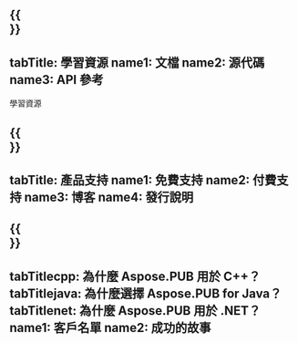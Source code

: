 ﻿---
translation: true
deploy: false
---

{{<section learningresources>}}
---
tabTitle: 學習資源
name1: 文檔
name2: 源代碼
name3: API 參考
---

學習資源

{{<section support>}}
---
tabTitle: 產品支持
name1: 免費支持
name2: 付費支持
name3: 博客
name4: 發行說明
---

{{<section why>}}
---
tabTitlecpp: 為什麼 Aspose.PUB 用於 C++？
tabTitlejava: 為什麼選擇 Aspose.PUB for Java？
tabTitlenet: 為什麼 Aspose.PUB 用於 .NET？
name1: 客戶名單
name2: 成功的故事
---